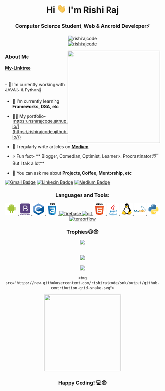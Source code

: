 <h1 align= "center">Hi <img src="https://raw.githubusercontent.com/ABSphreak/ABSphreak/master/gifs/Hi.gif" width="30px"> I'm Rishi Raj</h1>
<h3 align="center">Computer Science Student, Web & Android Developer⚡</h3>

<p align="center"> <img src="https://komarev.com/ghpvc/?username=rishirajcode&label=Profile%20views&color=0e75b6&style=flat" alt="rishirajcode" /> <br> <a href="https://twitter.com/rishirajcode" target="blank"><img src="https://img.shields.io/twitter/follow/rishirajcode?logo=twitter&style=for-the-badge" alt="rishirajcode" /></a> </p> 
<img align="right" src="https://media.giphy.com/media/WUlplcMpOCEmTGBtBW/giphy.gif" height="300" width="300">


<h3 align="left">About Me</h3>
<h4 align="left"><a href="https://rishirajcode.github.io/links"><b> My-Linktree</b></a> </h4> <br>
- 🔭 I’m currently working with JAVA☕ & Python🐍

- 🌱 I’m currently learning **Frameworks, DSA, etc**

- 👨‍💻 My portfolio- [https://rishirajcode.github.io/](https://rishirajcode.github.io//)

- 📝 I regularly write articles on <a href="https://rishirajcode.medium.com//">**Medium**</a>

- ⚡ Fun fact- ** Blogger, Comedian, Optimist, Learner⚡. Procrastinator😴 But I talk a lot**

- 💬 You can ask me about **Projects, Coffee, Mentorship, etc**
<!-- 
- Let's Connect <a href="https://www.linkedin.com/in/rishirajcode/">**LinkedIn**</a><br><br> -->
[![Gmail Badge](https://img.shields.io/badge/-Gmail-c14438?style=flat-square&logo=Gmail&logoColor=white&link=mailto:contactrishi.code@gmail.com)](mailto:rvividha@gmail.com)
[![Linkedin Badge](https://img.shields.io/badge/-Linkedin-4169E1?style=flat-square&logo=Linkedin&logoColor=white&&link=https://www.linkedin.com/in/rishirajcode/)](https://www.linkedin.com/in/rishirajcode/)
[![Medium Badge](https://img.shields.io/badge/-Medium-12100E?style=for-the-badge&logo=medium&logoColor=white&&link=https://rishirajcode.medium.com/)](https://rishirajcode.medium.com/) 
<!--

<h3 align="left">Connect with me:</h3>
<p align="left">
<a href="https://twitter.com/rishi_code" target="blank"><img align="center" src="https://raw.githubusercontent.com/rahuldkjain/github-profile-readme-generator/neutral-icons/src/images/icons/Social/twitter.svg" alt="rishi_code" height="30" width="40" /></a>
<a href="https://linkedin.com/in/rishi-code" target="blank"><img align="center" src="https://raw.githubusercontent.com/rahuldkjain/github-profile-readme-generator/neutral-icons/src/images/icons/Social/linked-in-alt.svg" alt="rishi-code" height="30" width="40" /></a>
<a href="https://instagram.com/@rishiraj.20" target="blank"><img align="center" src="https://raw.githubusercontent.com/rahuldkjain/github-profile-readme-generator/neutral-icons/src/images/icons/Social/instagram.svg" alt="@rishiraj.20" height="30" width="40" /></a>
<a href="https://medium.com/@rishi-code" target="blank"><img align="center" src="https://raw.githubusercontent.com/rahuldkjain/github-profile-readme-generator/neutral-icons/src/images/icons/Social/medium.svg" alt="@rishi-code" height="30" width="40" /></a>
<a href="https://www.hackerrank.com/rishi_code" target="blank"><img align="center" src="https://raw.githubusercontent.com/rahuldkjain/github-profile-readme-generator/neutral-icons/src/images/icons/Social/hackerrank.svg" alt="rishi_code" height="30" width="40" /></a>
<a href="https://www.leetcode.com/rishi-code" target="blank"><img align="center" src="https://raw.githubusercontent.com/rahuldkjain/github-profile-readme-generator/neutral-icons/src/images/icons/Social/leet-code.svg" alt="rishi-code" height="30" width="40" /></a>
</p>
-->

<h3 align="center">Languages and Tools:</h3>
<p align="center"> <a href="https://developer.android.com" target="_blank"> <img src="https://raw.githubusercontent.com/devicons/devicon/master/icons/android/android-original-wordmark.svg" alt="android" width="40" height="40"/> </a> <a href="https://getbootstrap.com" target="_blank"> <img src="https://raw.githubusercontent.com/devicons/devicon/master/icons/bootstrap/bootstrap-plain-wordmark.svg" alt="bootstrap" width="40" height="40"/> </a> <a href="https://www.cprogramming.com/" target="_blank"> <img src="https://raw.githubusercontent.com/devicons/devicon/master/icons/c/c-original.svg" alt="c" width="40" height="40"/> </a> <a href="https://www.w3schools.com/css/" target="_blank"> <img src="https://raw.githubusercontent.com/devicons/devicon/master/icons/css3/css3-original-wordmark.svg" alt="css3" width="40" height="40"/> </a> <a href="https://firebase.google.com/" target="_blank"> <img src="https://www.vectorlogo.zone/logos/firebase/firebase-icon.svg" alt="firebase" width="40" height="40"/> </a> <a href="https://git-scm.com/" target="_blank"> <img src="https://www.vectorlogo.zone/logos/git-scm/git-scm-icon.svg" alt="git" width="40" height="40"/> </a> <a href="https://www.w3.org/html/" target="_blank"> <img src="https://raw.githubusercontent.com/devicons/devicon/master/icons/html5/html5-original-wordmark.svg" alt="html5" width="40" height="40"/> </a> <a href="https://www.java.com" target="_blank"> <img src="https://raw.githubusercontent.com/devicons/devicon/master/icons/java/java-original.svg" alt="java" width="40" height="40"/> </a> <a href="https://www.linux.org/" target="_blank"> <img src="https://raw.githubusercontent.com/devicons/devicon/master/icons/linux/linux-original.svg" alt="linux" width="40" height="40"/> </a> <a href="https://www.mysql.com/" target="_blank"> <img src="https://raw.githubusercontent.com/devicons/devicon/master/icons/mysql/mysql-original-wordmark.svg" alt="mysql" width="40" height="40"/> </a> <a href="https://www.python.org" target="_blank"> <img src="https://raw.githubusercontent.com/devicons/devicon/master/icons/python/python-original.svg" alt="python" width="40" height="40"/> </a> <a href="https://www.tensorflow.org" target="_blank"> <img src="https://www.vectorlogo.zone/logos/tensorflow/tensorflow-icon.svg" alt="tensorflow" width="40" height="40"/> </a> </p>
<div align="center">
<h3 align="center">Trophies😍😎</h3>
<img src ="https://github-profile-trophy.vercel.app/?username=rishirajcode&theme=flat">
</div>
<br>
<p align="center">
  <img src ="https://github-readme-stats.vercel.app/api?username=rishirajcode&show_icons=true&count_private=true&theme=default&hide_border=true&hide=issues,contribs">
</p>
<div align="center">
	<img src ="http://github-readme-streak-stats.herokuapp.com/?user=rishirajcode">
	
	<img src="https://raw.githubusercontent.com/rishirajcode/snk/output/github-contribution-grid-snake.svg">

<img src="https://media.giphy.com/media/Yx5ns1mSPBle0/giphy.gif" height="250" width="250"> <br> <h3 align="center"> Happy Coding! 💻😎</h3>
	</div>

